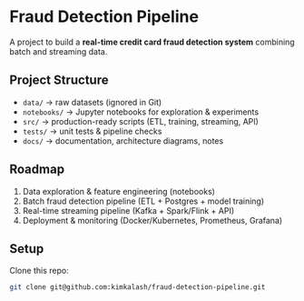 # Fraud Detection Pipeline

A project to build a **real-time credit card fraud detection system** combining batch and streaming data.

## Project Structure
- `data/` → raw datasets (ignored in Git)
- `notebooks/` → Jupyter notebooks for exploration & experiments
- `src/` → production-ready scripts (ETL, training, streaming, API)
- `tests/` → unit tests & pipeline checks
- `docs/` → documentation, architecture diagrams, notes

## Roadmap
1. Data exploration & feature engineering (notebooks)
2. Batch fraud detection pipeline (ETL + Postgres + model training)
3. Real-time streaming pipeline (Kafka + Spark/Flink + API)
4. Deployment & monitoring (Docker/Kubernetes, Prometheus, Grafana)

## Setup
Clone this repo:
```bash
git clone git@github.com:kimkalash/fraud-detection-pipeline.git
